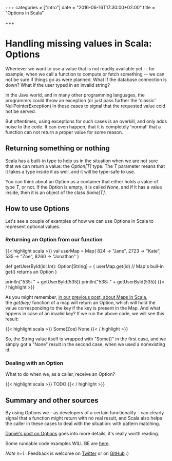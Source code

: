 +++
categories = ["intro"]
date = "2016-06-16T17:30:00+02:00"
title = "Options in Scala"

+++

# Handling missing values in Scala: Options

Whenever we want to use a value that is not readily available yet -- for example, when we 
call a function to compute or fetch something --
we can not be sure if things go as were planned.
What if the database connection is down? What if the user typed in an invalid string?

In the Java world, and in many other programming languages, the programmrs could 
throw an exception (or just pass further the 
'classic' NullPointerException) in these cases to signal that the requested value cold not 
be served.

But oftentimes,
using exceptions for such cases is an overkill, and only adds noise to the code.
It can even happen, that it is completely 'normal' that a function can not return 
a proper value for some reason.

## Returning something or nothing

Scala has a built-in type to help us in the situation when we are not sure that 
we can return a value: the _Option[T]_ type. The _T_ parameter means that it takes a type
inside it as well, and it will be type-safe to use.

You can think about an Option as a container that either holds a value of type _T_, or not.
If the Option is empty, it is called _None_, and if it has a value inside, then it
is an object of the class _Some[T]_.

## How to use Options

Let's see a couple of examples of how we can use Options in Scala to represent optional values.

### Returning an Option from our function

{{< highlight scala >}}
val userMap = Map(
    824 -> "Jane",
    2723 -> "Kate",
    535 -> "Zoe",
    8260 -> "Jonathan"
)

def getUserById(id: Int): Option[String] = {
  userMap.get(id)   // Map's buil-in get() returns an Option
}

println("535: " + getUserById(535))
println("538: " + getUserById(535))
{{< / highlight >}}

As you might remember, 
<a href='{{< relref "post/maps.md" >}}'>
in our previous post, about Maps in Scala</a>,  
the _get(key)_ function of a map will return an Option, which will hold the
 value corresponding to the key if the key is present in the Map. And what hppens in case of
an invalid key? If we run the above code, we will see this result:

{{< highlight scala >}}
Some(Zoe)
None
{{< / highlight >}}

So, the String value itself is wrapped with "Some()" in the first case, and we simply
got a "None" result in the second case, when we used a nonexisting id.

### Dealing with an Option

What to do when we, as a caller, receive an Option?
<!--case class TweetMsg(id: Long, user: User, msg: String,  hashtags: Option[List[String]])
case class User(userId: Int, name: String, email: Option[String]) -->

{{< highlight scala >}}
TODO
{{< / highlight >}}


## Summary and other sources

By using Options we - as developers of a certain functionality - can clearly signal that
a function might return with no real result, and Scala also helps the caller in these cases
to deal with the situation: with pattern matching.

[Daniel's post on Options](http://danielwestheide.com/blog/2012/12/19/the-neophytes-guide-to-scala-part-5-the-option-type.html) goes into more details, it's really worth reading.

Some runnable code examples WILL BE are [here](https://github.com/ador/scala-examples/tree/master/06_options).


_Note n+1_ : Feedback is welcome on [Twitter](https://twitter.com/adorster) 
or on [GitHub](https://github.com/hands-on-scala/hands-on-scala.github.io/issues/2) :)
